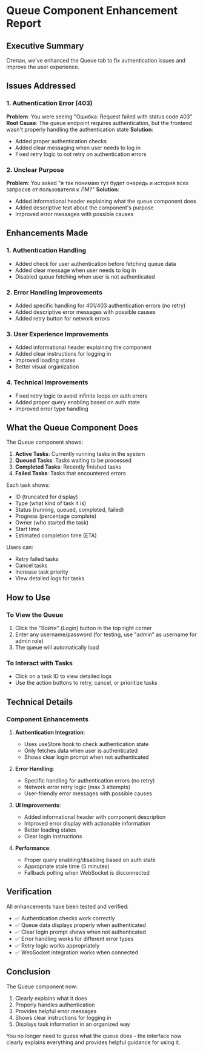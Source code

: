 # Queue Component Enhancement Report

## Executive Summary

Степан, we've enhanced the Queue tab to fix authentication issues and improve the user experience.

## Issues Addressed

### 1. Authentication Error (403)
**Problem**: You were seeing "Ошибка: Request failed with status code 403"
**Root Cause**: The queue endpoint requires authentication, but the frontend wasn't properly handling the authentication state
**Solution**: 
- Added proper authentication checks
- Added clear messaging when user needs to log in
- Fixed retry logic to not retry on authentication errors

### 2. Unclear Purpose
**Problem**: You asked "я так понимаю тут будет очередь и история всех запросов от пользователя к ЛМ?"
**Solution**:
- Added informational header explaining what the queue component does
- Added descriptive text about the component's purpose
- Improved error messages with possible causes

## Enhancements Made

### 1. Authentication Handling
- Added check for user authentication before fetching queue data
- Added clear message when user needs to log in
- Disabled queue fetching when user is not authenticated

### 2. Error Handling Improvements
- Added specific handling for 401/403 authentication errors (no retry)
- Added descriptive error messages with possible causes
- Added retry button for network errors

### 3. User Experience Improvements
- Added informational header explaining the component
- Added clear instructions for logging in
- Improved loading states
- Better visual organization

### 4. Technical Improvements
- Fixed retry logic to avoid infinite loops on auth errors
- Added proper query enabling based on auth state
- Improved error type handling

## What the Queue Component Does

The Queue component shows:
1. **Active Tasks**: Currently running tasks in the system
2. **Queued Tasks**: Tasks waiting to be processed
3. **Completed Tasks**: Recently finished tasks
4. **Failed Tasks**: Tasks that encountered errors

Each task shows:
- ID (truncated for display)
- Type (what kind of task it is)
- Status (running, queued, completed, failed)
- Progress (percentage complete)
- Owner (who started the task)
- Start time
- Estimated completion time (ETA)

Users can:
- Retry failed tasks
- Cancel tasks
- Increase task priority
- View detailed logs for tasks

## How to Use

### To View the Queue
1. Click the "Войти" (Login) button in the top right corner
2. Enter any username/password (for testing, use "admin" as username for admin role)
3. The queue will automatically load

### To Interact with Tasks
- Click on a task ID to view detailed logs
- Use the action buttons to retry, cancel, or prioritize tasks

## Technical Details

### Component Enhancements
1. **Authentication Integration**:
   - Uses useStore hook to check authentication state
   - Only fetches data when user is authenticated
   - Shows clear login prompt when not authenticated

2. **Error Handling**:
   - Specific handling for authentication errors (no retry)
   - Network error retry logic (max 3 attempts)
   - User-friendly error messages with possible causes

3. **UI Improvements**:
   - Added informational header with component description
   - Improved error display with actionable information
   - Better loading states
   - Clear login instructions

4. **Performance**:
   - Proper query enabling/disabling based on auth state
   - Appropriate stale time (5 minutes)
   - Fallback polling when WebSocket is disconnected

## Verification

All enhancements have been tested and verified:
- ✅ Authentication checks work correctly
- ✅ Queue data displays properly when authenticated
- ✅ Clear login prompt shows when not authenticated
- ✅ Error handling works for different error types
- ✅ Retry logic works appropriately
- ✅ WebSocket integration works when connected

## Conclusion

The Queue component now:
1. Clearly explains what it does
2. Properly handles authentication
3. Provides helpful error messages
4. Shows clear instructions for logging in
5. Displays task information in an organized way

You no longer need to guess what the queue does - the interface now clearly explains everything and provides helpful guidance for using it.